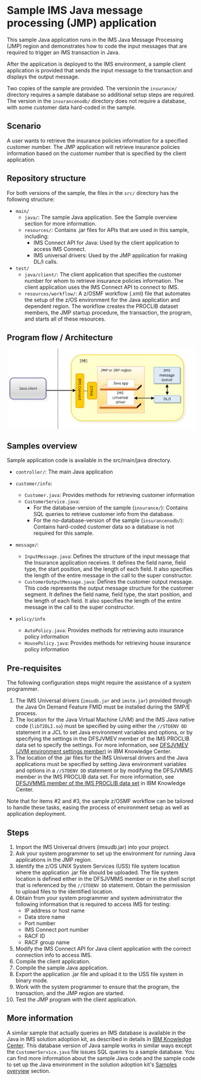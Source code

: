 # Sample IMS Java message processing (JMP) application

This sample Java application runs in the IMS Java Message Processing (JMP) region and demonstrates how to code the input messages that are required to trigger an IMS transaction in Java. 

After the application is deployed to the IMS environment, a sample client application is provided that sends the input message to the transaction and displays the output message.

Two copies of the sample are provided. The versionin the `insurance/` directory requires a sample database so additional setup steps are required. The version in the `insurancenodb/` directory does not require a database, with some customer data hard-coded in the sample.

## Scenario
A user wants to retrieve the insurance policies information for a specified customer number. The JMP application will retrieve insurance policies information based on the customer number that is specified by the client application. 

## Repository structure
For both versions of the sample, the files in the `src/` directory has the following structure:

* `main/`
  * `java/`: The sample Java application. See the Sample overview section for more information.
  * `resources/`: Contains .jar files for APIs that are used in this sample, including:
     * IMS Connect API for Java: Used by the client application to access IMS Connect.
     * IMS universal drivers: Used by the JMP application for making DL/I calls.
* `test/`
  * `java/client/`: The client application that specifies the customer number for whom to retrieve insurance policies information. The client application uses the IMS Connect API to connect to IMS. 
  * `resources/workflow/`: A z/OSMF workflow (.xml) file that automates the setup of the z/OS environment for the Java application and dependent region.  The workflow creates the PROCLIB dataset members, the JMP startup procedure, the transaction, the program, and starts all of these resources.

## Program flow / Architecture
![flowdiagram](./media/javainims.jpg)


## Samples overview
Sample application code is available in the src/main/java directory.

* `controller/`: The main Java application
* `customer/info`: 
  * `Customer.java`: Provides methods for retrieving customer information 
  * `CustomerService.java`: 
     * For the database-version of the sample (`insurance/`): Contains SQL queries to retrieve customer info from the database.
	 * For the no-database-version of the sample (`insurancenodb/`): Contains hard-coded customer data so a database is not required for this sample.

* `message/`:  
  * `InputMessage.java`: Defines the structure of the input message that the Insurance application receives. It  defines the field name, field type, the start position, and the length of each field. It also specifies the length of the entire message in the call to the super constructor.
  * `CustomerOutputMessage.java`:  Defines the customer output message. This code represents the output message structure for the customer segment. It defines the field name, field type, the start position, and the length of each field. It also specifies the length of the entire message in the call to the super constructor.

* `policy/info`
  * `AutoPolicy.java`: Provides methods for retrieving auto insurance policy information
  * `HousePolicy.java`: Provides methods for retrieving house insurance policy information

  
## Pre-requisites
The following configuration steps might require the assistance of a system programmer.

1. The IMS Universal drivers (`imsudb.jar` and `imstm.jar`) provided through the Java On Demand Feature FMID must be installed during the SMP/E process.
2. The location for the Java Virtual Machine (JVM) and the IMS Java native code (`libT2DLI.so`) must be specified by using either the `//STDENV DD` statement in a JCL to set Java environment variables and options, or by specifying the settings in the DFSJVMEV member of the IMS PROCLIB data set to specify the settings. 
For more information, see [DFSJVMEV (JVM environment settings member)](https://www.ibm.com/support/knowledgecenter/en/SSEPH2_14.1.0/com.ibm.ims14.doc.sdg/ims_dfsjvmev_proclib.htm) in IBM Knowledge Center.
3. The location of the .jar files for the IMS Universal drivers and the Java applications must be specified by setting Java environment variables and options in a `//STDENV DD` statement or by modifying the DFSJVMMS member in the IMS PROCLIB data set. 
For more information, see [DFSJVMMS member of the IMS PROCLIB data set](https://www.ibm.com/support/knowledgecenter/en/SSEPH2_14.1.0/com.ibm.ims14.doc.sdg/ims_dfsjvmms_proclib.htm) in IBM Knowledge Center.


Note that for items #2 and #3, the sample z/OSMF workflow can be tailored to handle these tasks, easing the process of environment setup as well as application deployment. 

## Steps

1. Import the IMS Universal drivers (imsudb.jar) into your project. 
2. Ask your system programmer to set up the environment for running Java applications in the JMP region. 
3. Identify the z/OS UNIX System Services (USS) file system location where the application .jar file should be uploaded. The file system location is defined either in the DFSJVMMS member or in the shell script that is referenced by the `//STDENV DD` statement. Obtain the permission to upload files to the identified location. 
4. Obtain from your system programmer and system administrator the following information that is required to access IMS for testing:
   * IP address or host name
   * Data store name
   * Port number
   * IMS Connect port number
   * RACF ID
   * RACF group name
5. Modify the IMS Connect API for Java client application with the correct connection info to access IMS.
6. Compile the client application.
7. Compile the sample Java application.
8. Export the application .jar file and upload it to the USS file system in binary mode.
9. Work with the system programmer to ensure that the program, the transaction, and the JMP region are started.
10. Test the JMP program with the client application. 


## More information

A similar sample that actually queries an IMS database is available in the Java in IMS solution adoption kit, as described in details in <a href="https://www.ibm.com/support/knowledgecenter/en/SSEPH2_14.1.0/com.ibm.ims14.doc.sk/ims_apmdovr.htm" target="_blank">IBM Knowledge Center</a>.  This database version of Java sample works in similar ways except the `CustomerService.java` file issues SQL queries to a sample database. You can find more information about the sample Java code and the sample code to set up the Java environment in the solution adoption kit's <a href="https://www.ibm.com/support/knowledgecenter/en/SSEPH2_14.1.0/com.ibm.ims14.doc.sk/ims_apmd_samplesovr.htm" target="_blank">Samples overview</a> section.  